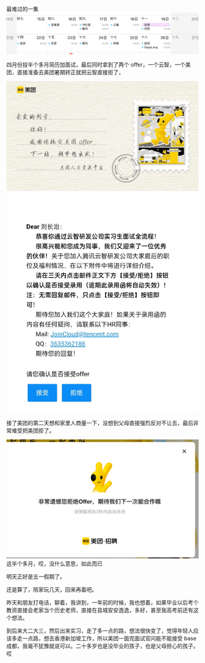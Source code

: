 最难过的一集
![alt text](image-4.png)

四月份投半个多月简历加面试，最后同时拿到了两个 offer，一个云智，一个美团，直接准备去美团暑期转正就把云智直接拒了，

![alt text](image-2.png)
![alt text](image-3.png)

接了美团的第二天想和家里人商量一下，没想到父母直接强烈反对不让去，最后非常难受把美团拒了。

![alt text](image-1.png)
这半个多月，哎，没什么意思，如此而已

明天正好是五一假期了。

还是算了，陪家玩几天，回来再着吧。

昨天和朋友打电话，聊着，我讲到，一年前的时候，我也想着，如果毕业以后考个教资直接会老家当个历史老师，直接在县城安安逸逸，多好，甚至我高考前还有这个想法。

到后来大二大三，然后出来实习，走了多一点的路，想法很快变了，觉得年轻人应该多走一点路，想去香港新加坡工作，所以美团一面完面试官问能不能接受 base 成都，我毫不犹豫就说可以。二十多岁也是没毕业的孩子，也是父母担心的孩子。哎
